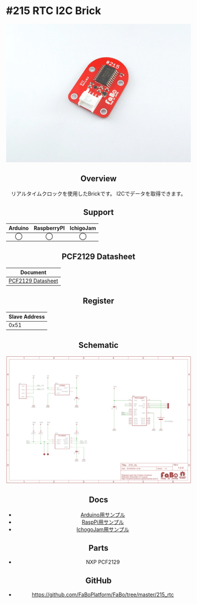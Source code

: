 # #215 RTC I2C Brick

<center>

![](./img/215_rtc.jpg)
<!--COLORME-->

## Overview
リアルタイムクロックを使用したBrickです。
I2Cでデータを取得できます。

## Support
|Arduino|RaspberryPI|IchigoJam|
|:--:|:--:|:--:|
|◯|◯|◯|

## PCF2129 Datasheet
| Document |
| -- |
| [PCF2129 Datasheet](http://cache.nxp.com/documents/data_sheet/PCF2129.pdf) |

## Register
| Slave Address |
| -- |
| 0x51 |

## Schematic
![](./img/215_rtc_sch.png)

## Docs

* [Arduino用サンプル](http://docs.fabo.io/fabo/arduino/brick_i2c/215_brick_i2c_rtc.html)
* [RaspPi用サンプル](http://docs.fabo.io/fabo/rasppi/brick_i2c/215_brick_i2c_rtc.html)
* [IchogoJam用サンプル](http://docs.fabo.io/fabo/ichigojam/brick_i2c/215_brick_i2c_rtc.html)

## Parts
- NXP PCF2129

## GitHub
- https://github.com/FaBoPlatform/FaBo/tree/master/215_rtc
